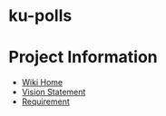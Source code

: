 # ku-polls

# Project Information
- [Wiki Home](../../wiki/Home)
- [Vision Statement](../../wiki/Vision%20Statement)
- [Requirement](../../wiki/Requirements)
